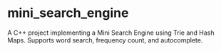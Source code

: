 # mini_search_engine
A C++ project implementing a Mini Search Engine using Trie and Hash Maps. Supports word search, frequency count, and autocomplete.
